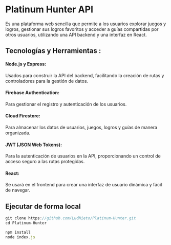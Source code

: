 # Platinum Hunter API

Es una plataforma web sencilla que permite a los usuarios explorar juegos y logros, gestionar sus 
logros favoritos y acceder a guías compartidas por otros usuarios, utilizando una API backend y una interfaz 
en React. 


## Tecnologías y Herramientas :
#### Node.js y Express: 
Usados para construir la API del backend, facilitando la creación de rutas y controladores para la gestión de datos.
#### Firebase Authentication: 
Para gestionar el registro y autenticación de los usuarios.
#### Cloud Firestore: 
Para almacenar los datos de usuarios, juegos, logros y guías de manera organizada.
#### JWT (JSON Web Tokens): 
Para la autenticación de usuarios en la API, proporcionando un control de acceso seguro a las rutas protegidas.
#### React: 
Se usará en el frontend para crear una interfaz de usuario dinámica y fácil de navegar.


## Ejecutar de forma local

```javascript
git clone https://github.com/LudNieto/Platinum-Hunter.git
cd Platinum-Hunter
```


```javascript
npm install
node index.js
```
